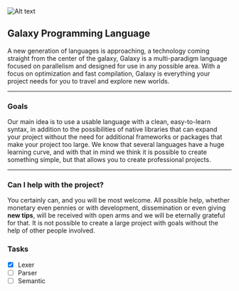 <img title="a title" alt="Alt text" src="https://i.ibb.co/gMXmNf3/Untitled-68.png">

## Galaxy Programming Language
A new generation of languages ​​is approaching, a technology coming straight from the center of the galaxy, Galaxy is a multi-paradigm language focused on parallelism and designed for use in any possible area. With a focus on optimization and fast compilation, Galaxy is everything your project needs for you to travel and explore new worlds.

---

### Goals
Our main idea is to use a usable language with a clean, easy-to-learn syntax, in addition to the possibilities of native libraries that can expand your project without the need for additional frameworks or packages that make your project too large. We know that several languages ​​have a huge learning curve, and with that in mind we think it is possible to create something simple, but that allows you to create professional projects.

---

### Can I help with the project?
You certainly can, and you will be most welcome. All possible help, whether monetary even pennies or with development, dissemination or even giving **new tips**, will be received with open arms and we will be eternally grateful for that. It is not possible to create a large project with goals without the help of other people involved.

### Tasks

- [x] Lexer
- [ ] Parser
- [ ] Semantic
